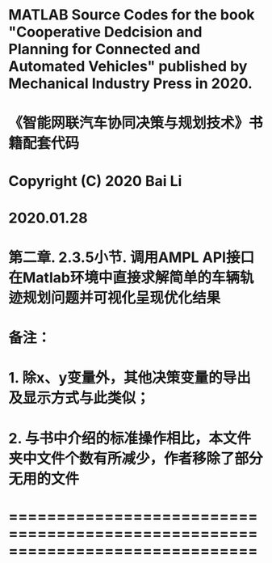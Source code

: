 #  MATLAB Source Codes for the book "Cooperative Dedcision and Planning for Connected and Automated Vehicles" published by Mechanical Industry Press in 2020.
# 《智能网联汽车协同决策与规划技术》书籍配套代码
#  Copyright (C) 2020 Bai Li
#  2020.01.28
#  第二章. 2.3.5小节. 调用AMPL API接口在Matlab环境中直接求解简单的车辆轨迹规划问题并可视化呈现优化结果
#  备注：
#  1. 除x、y变量外，其他决策变量的导出及显示方式与此类似；
#  2. 与书中介绍的标准操作相比，本文件夹中文件个数有所减少，作者移除了部分无用的文件
# ==============================================================================
